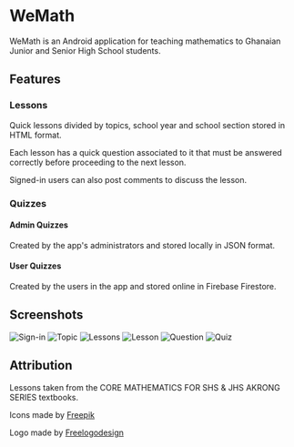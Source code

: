 # WeMath

WeMath is an Android application for teaching mathematics to Ghanaian Junior and Senior High School students.

## Features

### Lessons

Quick lessons divided by topics, school year and school section stored in HTML format.

Each lesson has a quick question associated to it that must be answered correctly before proceeding to the next lesson.

Signed-in users can also post comments to discuss the lesson.

### Quizzes


#### Admin Quizzes

Created by the app's administrators and stored locally in JSON format.

#### User Quizzes

Created by the users in the app and stored online in Firebase Firestore.

## Screenshots

![Sign-in](./media/sign-in.jpg?raw=true)
![Topic](./media/topic.jpg?raw=true)
![Lessons](./media/lessons.jpg?raw=true)
![Lesson](./media/lesson.jpg?raw=true)
![Question](./media/question.jpg?raw=true)
![Quiz](./media/quiz.jpg?raw=true)

## Attribution

Lessons taken from the CORE MATHEMATICS FOR SHS & JHS AKRONG SERIES textbooks.

Icons made by [Freepik](www.flaticon.com)

Logo made by [Freelogodesign](www.freelogodesign.org)